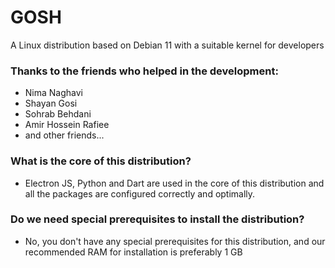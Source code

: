 # GOSH
A Linux distribution based on Debian 11 with a suitable kernel for developers
### Thanks to the friends who helped in the development:
- Nima Naghavi 
- Shayan Gosi 
- Sohrab Behdani
- Amir Hossein Rafiee 
- and other friends...

### What is the core of this distribution?
- Electron JS, Python and Dart are used in the core of this distribution and all the packages are configured correctly and optimally.

### Do we need special prerequisites to install the distribution?
- No, you don't have any special prerequisites for this distribution, and our recommended RAM for installation is preferably 1 GB


